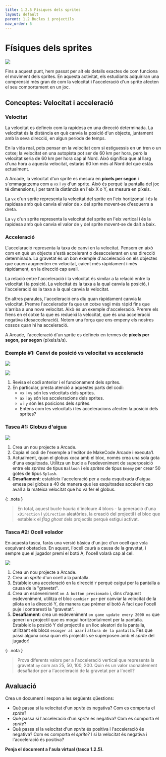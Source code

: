 ```yaml
---
title: 1.2.5 Físiques dels sprites
layout: default 
parent: 1.2 Bucles i projectils
nav_order: 5
---
```


# Físiques dels sprites

![](../../images/physics.gif)

Fins a aquest punt, hem passat per alt els detalls exactes de com funciona el moviment dels sprites. En aquesta activitat, els estudiants adquiriran una comprensió més gran de com la velocitat i l'acceleració d'un sprite afecten el seu comportament en un joc.

## Conceptes: Velocitat i acceleració

### Velocitat

La velocitat es defineix com la rapidesa en una direcció determinada. La velocitat és la distància en què canvia la posició d'un objecte, juntament amb la seva direcció, en algun període de temps.

En la vida real, pots pensar en la velocitat com si estiguessis en un tren o un cotxe; la velocitat en una autopista pot ser de 60 km per hora, però la velocitat seria de 60 km per hora cap al Nord. Això significa que al llarg d'una hora a aquesta velocitat, estaràs 60 km més al Nord del que estàs actualment.

A Arcade, la velocitat d'un sprite es mesura en **píxels per segon** i s'emmagatzema com a `vx` i `vy` d'un sprite. Això és perquè la pantalla del joc té dimensions, i per tant la distància en l'eix X o Y, es mesura en píxels.

La `vx` d'un sprite representa la velocitat del sprite en l'eix horitzontal i és la rapidesa amb què canvia el valor de `x` del sprite movent-se d'esquerra a dreta.

La `vy` d'un sprite representa la velocitat del sprite en l'eix vertical i és la rapidesa amb què canvia el valor de `y` del sprite movent-se de dalt a baix.

### Acceleració

L'accelaració representa la taxa de canvi en la velocitat. Pensem en això com en què un objecte s'està accelerant o desaccelerant en una direcció determinada. La gravetat és un bon exemple d'acceleració on els objectes que cauen augmenten en velocitat, caient més ràpidament i més ràpidament, en la direcció cap avall.

La relació entre l'acceleració i la velocitat és similar a la relació entre la velocitat i la posició. La velocitat és la taxa a la qual canvia la posició, i l'acceleració és la taxa a la qual canvia la velocitat.

En altres paraules, l'acceleració ens diu quan ràpidament canvia la velocitat. Premre l'accelerador fa que un cotxe vagi més ràpid fins que s'arriba a una nova velocitat. Això és un exemple d'acceleració. Premre els frens en el cotxe fa que es redueixi la velocitat, que és una acceleració negativa (desacceleració). Notem una força que ens empeny els nostres cossos quan hi ha acceleració.

A Arcade, l'acceleració d'un sprite es defineix en termes de **píxels per segon, per segon** (píxels/s/s).

### Exemple #1: Canvi de posició vs velocitat vs acceleració

[![](../../images/pos_vx_acc.png)](../../images/pos_vx_acc.png)

![](../../images/comparacio.gif)


1. Revisa el codi anterior i el funcionament dels sprites.
2. En particular, presta atenció a aquestes parts del codi:
   - `vx` i `vy` són les velocitats dels sprites.
   - `ax` i `ay` són les acceleracions dels sprites.
   - `x` i `y` són les posicions dels sprites.
   - Entens com les velocitats i les acceleracions afecten la posició dels sprites?

### Tasca #1: Globus d'aigua


[![](../../images/globus_aigua.png)](../../images/globus_aigua.png)

1. Crea un nou projecte a Arcade.
2. Copia el codi de l'exemple a l'editor de MakeCode Arcade i executa'l.
3. Actualment, quan el globus xoca amb el bloc, només crea una sola gota d'una esquitxada. Utilitza un bucle a l'esdeveniment de superposició entre els _sprites_ de tipus `Balloon` i els _sprites_ de tipus `Enemy` per crear 50 gotes de tipus `Splash`.
4. **Desafiament**: estableix l'acceleració per a cada esquitxada d'aigua emesa pel globus a 40 de manera que les esquitxades accelerin cap avall a la mateixa velocitat que ho va fer el globus.

{: .nota }
> En total, aquest bucle hauria d'incloure 4 blocs - la generació d'una `xDirection` i `yDirection` aleatòries, la creació del projectil i el bloc que estableix el _flag_ _ghost_ dels projectils perquè estigui activat.

### Tasca #2: Ocell volador

En aquesta tasca, faràs una versió bàsica d'un joc d'un ocell que vola esquivant obstacles. En aquest, l'ocell caurà a causa de la gravetat, i sempre que el jugador premi el botó A, l'ocell volarà cap al cel.

![](../../images/flying-duck.gif)

1. Crea un nou projecte a Arcade.
2. Crea un _sprite_ d'un ocell a la pantalla.
3. Estableix una acceleració en la direcció `Y` perquè caigui per la pantalla a causa de la "gravetat".
4. Crea un esdeveniment `on A button presionado` i, dins d'aquest esdeveniment, utilitza el bloc `cambiar por` per canviar la velocitat de la pilota en la direcció Y, de manera que prémer el botó A faci que l'ocell puje i contraresti la "gravetat".
5. **Desafiament**: crea un esdeveniment `on game update every 2000 ms` que generi un projectil que es mogui horitzontalment per la pantalla. Estableix la posició Y del projectil a un lloc aleatori de la pantalla, utilitzant els blocs `escoger al azar` i `altura de la pantalla`. Fes que passi alguna cosa quan els projectils se superposen amb el _sprite_ del jugador!

{: .nota }
> Prova diferents valors per a l'acceleració vertical que representa la gravetat `ay` com ara 25, 50, 100, 200.
> Quin és un valor raonablement desafiador per a l'acceleració de la gravetat per a l'ocell?


## Avaluació

Crea un document i respon a les següents qüestions:

- Què passa si la velocitat d'un _sprite_ és negativa? Com es comporta el _sprite_?
- Què passa si l'acceleració d'un _sprite_ és negativa? Com es comporta el _sprite_?
- Què passa si la velocitat d'un _sprite_ és positiva i l'acceleració és negativa? Com es comporta el _sprite_? I si la velocitat és negativa i l'acceleració és positiva?

**Penja el document a l'aula virtual (tasca 1.2.5).**

